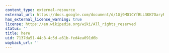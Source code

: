 ```yaml
---
content_type: external-resource
external_url: https://docs.google.com/document/d/1Gj9MO1CYfBLL3KK7OaryRnLCks3Cq4QO5G4wT89gxjE/edit?usp=sharing
has_external_license_warning: true
license: https://en.wikipedia.org/wiki/All_rights_reserved
status: ''
title: here
uid: 7137da51-44c8-4c5d-a61b-fed4ea091d6b
wayback_url: ''
---
```

